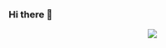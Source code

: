 ### Hi there 👋
<p align="center">
  <a href="https://skillicons.dev">
    <img src="https://skillicons.dev/icons?i=js,html,css,ts,nodejs,react,git" />
  </a>
</p>

<!--
**ZhekaGrem/ZhekaGrem** is a ✨ _special_ ✨ repository because its `README.md` (this file) appears on your GitHub profile.

Here are some ideas to get you started:

- 🔭 I’m currently working on ...
- 🌱 I’m currently learning ...
- 👯 I’m looking to collaborate on ...
- 🤔 I’m looking for help with ...
- 💬 Ask me about ...
- 📫 How to reach me: ...
- 😄 Pronouns: ...
- ⚡ Fun fact: ...
-->
